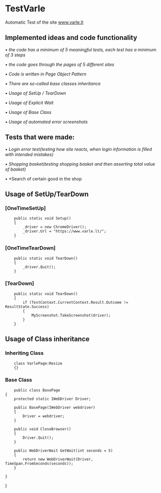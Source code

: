 # TestVarle
Automatic Test of the site www.varle.lt

## Implemented ideas and code functionality
• *the code has a minimum of 5 meaningful tests, each test has a minimum of 3 steps*

• *the code goes through the pages of 5 different sites*

• *Code is written in Page Object Pattern*

• *There are so-called base classes inheritance*

• *Usage of SetUp / TearDown*

• *Usage of Explicit Wait*

• *Usage of Base Class*

• *Usage of automated error screenshots*

## Tests that were made:

• *Login error test(testing how site reacts, when login information is filled with intended mistakes)*

• *Shopping basket(testing shopping basket and then asserting total value of basket)*

• *Search of certain good in the shop

## Usage of SetUp/TearDown
### [OneTimeSetUp]
        public static void Setup()
        {
            _driver = new ChromeDriver();
            _driver.Url = "https://www.varle.lt/";
        }


 ###  [OneTimeTearDown]
        public static void TearDown()
        {
            _driver.Quit();
        }
   
 ### [TearDown]
        public static void TearDown()
        {
            if (TestContext.CurrentContext.Result.Outcome != ResultState.Success)
            {
                MyScreenshot.TakeScreenshot(driver);
            }
        }
        
 ## Usage of Class inheritance
 
 ### Inheriting Class
        class VarlePage:Resize
        {}
 ### Base Class
        public class BasePage
    {
        protected static IWebDriver Driver;

        public BasePage(IWebDriver webdriver)
        {
            Driver = webdriver;
        }

        public void CloseBrowser()
        {
            Driver.Quit();
        }

        public WebDriverWait GetWait(int seconds = 5)
        {
            return new WebDriverWait(Driver, TimeSpan.FromSeconds(seconds));
        }

    }
}
